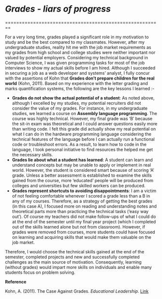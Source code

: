 # _Grades - liars of progress_
========================================================

For a very long time, grades played a significant role in my motivation to study and be the best compared to my classmates. However, after my undergraduate studies, reality hit me with the job market requirements as my grades from high school and college studies were neither important nor valued by potential employers. Considering my technical background in Computer Science, I was given programming tasks for most of the job interviews to show my actual skills before I am hired. Although I succeeded in securing a job as a web developer and systems’ analyst, I fully concur with the assertions of Kohn that **Grades don’t prepare children for the real world** (Kohn, 2011). Based on my experience with the letter grading and marks quantification systems, the following are the key lessons I learned :-
- **Grades do not show the actual potential of a student**: As noted above, although I excelled by my studies, my potential recruiters did not consider the value of my grades. For instance, in my undergraduate studies, we learned a course on **Assembly language programming**. The course was highly technical. However, my final grade was ‘B’ because the sit-in exam was theoretical and I could answer questions easily more than writing code. I felt this grade did actually show my real potential on what I can do in the hardware programming language considering the technical features of the language before I can actually run a functional code or troubleshoot errors. As a result, to learn how to code in the language, I took personal initiative to find resources the helped me get the necessary skills.  
- **Grades lie about what a student has learned**: A student can learn and understand concepts but may be unable to apply or implement in real world. However, the student is considered smart because of scoring ‘A’ grade. Unless a better assessment is established to examine the skills gained from the course, more ‘educated’ people will be produced from colleges and universities but few skilled workers can be produced. 
- **Grades represent shortcuts to avoiding disappointments**: I am a victim of not feeling comfortable whenever I scored a grade less than a B in any of my courses. Therefore, as a strategy of getting the best grades (in this case A), I focused more on reading and understanding notes and theoretical parts more than practicing the technical tasks (‘easy way out’). Of course my teachers did not make follow-ups of what I could do at the end of the semester until my final year project (which I completed out of the skills learned alone but not from classroom). However, if grades were removed from courses, more students could have focused on learning and acquiring skills that would make them valuable on the job market. 

Therefore, I would choose the technical skills gained at the end of the semester, completed projects and new and successfully completed challenges as the main source of motivation. Consequently, learning (without grades) would impart more skills on individuals and enable many students focus on problem solving. 

**Reference**

Kohn, A. (2011). The Case Against Grades. _Educational Leadership_. [Link](https://www.alfiekohn.org/article/case-grades/)
